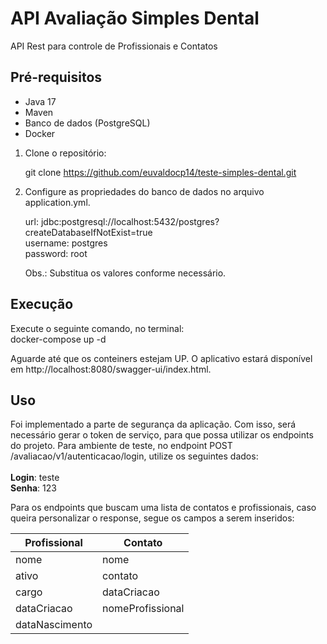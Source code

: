 # API Avaliação Simples Dental

API Rest para controle de Profissionais e Contatos

## Pré-requisitos

- Java 17
- Maven
- Banco de dados (PostgreSQL)
- Docker

1. Clone o repositório:

   git clone https://github.com/euvaldocp14/teste-simples-dental.git

2. Configure as propriedades do banco de dados no arquivo application.yml.

     url: jdbc:postgresql://localhost:5432/postgres?createDatabaseIfNotExist=true<br />
     username: postgres<br />
     password: root

   Obs.: Substitua os valores conforme necessário.

## Execução
   Execute o seguinte comando, no terminal:<br />
   docker-compose up -d

   Aguarde até que os conteiners estejam UP. O aplicativo estará disponível em http://localhost:8080/swagger-ui/index.html.
   
## Uso
   Foi implementado a parte de segurança da aplicação. Com isso, será necessário gerar o token de serviço, para que possa utilizar os endpoints do projeto. Para ambiente de teste, no endpoint POST
/avaliacao/v1/autenticacao/login, utilize os seguintes dados: <br /><br />
   **Login**: teste <br />
  **Senha**: 123<br />

  Para os endpoints que buscam uma lista de contatos e profissionais, caso queira personalizar o response, segue os campos a serem inseridos:<br />

  | Profissional  | Contato           |
  | ------------- | -------------     |
  | nome          | nome              |
  | ativo         | contato           |
  | cargo         | dataCriacao       |
  | dataCriacao   | nomeProfissional  |
  | dataNascimento|                   |
 
  
  

